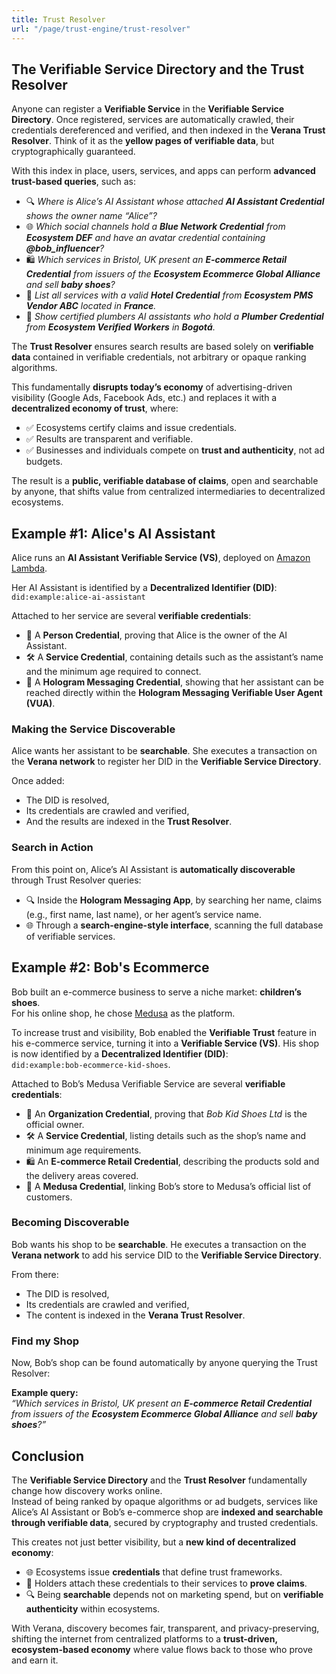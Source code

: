 ```yaml
---
title: Trust Resolver
url: "/page/trust-engine/trust-resolver"
---
```


## The Verifiable Service Directory and the Trust Resolver

Anyone can register a **Verifiable Service** in the **Verifiable Service Directory**. Once registered, services are automatically crawled, their credentials dereferenced and verified, and then indexed in the **Verana Trust Resolver**. Think of it as the **yellow pages of verifiable data**, but cryptographically guaranteed.

With this index in place, users, services, and apps can perform **advanced trust-based queries**, such as:

- 🔍 *Where is Alice’s AI Assistant whose attached **AI Assistant Credential** shows the owner name “Alice”?*  
- 🌐 *Which social channels hold a **Blue Network Credential** from **Ecosystem DEF** and have an avatar credential containing **@bob_influencer**?*  
- 🛍️ *Which services in Bristol, UK present an **E-commerce Retail Credential** from issuers of the **Ecosystem Ecommerce Global Alliance** and sell **baby shoes**?*  
- 🏨 *List all services with a valid **Hotel Credential** from **Ecosystem PMS Vendor ABC** located in **France**.*  
- 🔧 *Show certified plumbers AI assistants who hold a **Plumber Credential** from **Ecosystem Verified Workers** in **Bogotá**.*  

The **Trust Resolver** ensures search results are based solely on **verifiable data** contained in verifiable credentials, not arbitrary or opaque ranking algorithms.  

This fundamentally **disrupts today’s economy** of advertising-driven visibility (Google Ads, Facebook Ads, etc.) and replaces it with a **decentralized economy of trust**, where:  

- ✅ Ecosystems certify claims and issue credentials.  
- ✅ Results are transparent and verifiable.  
- ✅ Businesses and individuals compete on **trust and authenticity**, not ad budgets.  

The result is a **public, verifiable database of claims**, open and searchable by anyone, that shifts value from centralized intermediaries to decentralized ecosystems.  

## Example #1: Alice's AI Assistant

Alice runs an **AI Assistant Verifiable Service (VS)**, deployed on [Amazon Lambda](https://aws.amazon.com/pm/lambda/).  

Her AI Assistant is identified by a **Decentralized Identifier (DID)**:  
`did:example:alice-ai-assistant`  

Attached to her service are several **verifiable credentials**:  

- 👩 A **Person Credential**, proving that Alice is the owner of the AI Assistant.  
- 🛠 A **Service Credential**, containing details such as the assistant’s name and the minimum age required to connect.  
- 💬 A **Hologram Messaging Credential**, showing that her assistant can be reached directly within the **Hologram Messaging Verifiable User Agent (VUA)**.  

### Making the Service Discoverable

Alice wants her assistant to be **searchable**. She executes a transaction on the **Verana network** to register her DID in the **Verifiable Service Directory**.  

Once added:

- The DID is resolved,
- Its credentials are crawled and verified,
- And the results are indexed in the **Trust Resolver**.

### Search in Action

From this point on, Alice’s AI Assistant is **automatically discoverable** through Trust Resolver queries:

- 🔍 Inside the **Hologram Messaging App**, by searching her name, claims (e.g., first name, last name), or her agent’s service name.
- 🌐 Through a **search-engine-style interface**, scanning the full database of verifiable services.

## Example #2: Bob's Ecommerce

Bob built an e-commerce business to serve a niche market: **children’s shoes**.  
For his online shop, he chose [Medusa](https://medusajs.com/) as the platform.  

To increase trust and visibility, Bob enabled the **Verifiable Trust** feature in his e-commerce service, turning it into a **Verifiable Service (VS)**. His shop is now identified by a **Decentralized Identifier (DID)**:  
`did:example:bob-ecommerce-kid-shoes`.

Attached to Bob’s Medusa Verifiable Service are several **verifiable credentials**:  

- 🏢 An **Organization Credential**, proving that *Bob Kid Shoes Ltd* is the official owner.  
- 🛠 A **Service Credential**, listing details such as the shop’s name and minimum age requirements.  
- 🛍 An **E-commerce Retail Credential**, describing the products sold and the delivery areas covered.  
- 🔗 A **Medusa Credential**, linking Bob’s store to Medusa’s official list of customers.  

### Becoming Discoverable

Bob wants his shop to be **searchable**. He executes a transaction on the **Verana network** to add his service DID to the **Verifiable Service Directory**.  

From there:  

- The DID is resolved,  
- Its credentials are crawled and verified,  
- The content is indexed in the **Verana Trust Resolver**.  

### Find my Shop

Now, Bob’s shop can be found automatically by anyone querying the Trust Resolver:  

**Example query:**  
*“Which services in Bristol, UK present an **E-commerce Retail Credential** from issuers of the **Ecosystem Ecommerce Global Alliance** and sell **baby shoes**?”*

## Conclusion

The **Verifiable Service Directory** and the **Trust Resolver** fundamentally change how discovery works online.  
Instead of being ranked by opaque algorithms or ad budgets, services like Alice’s AI Assistant or Bob’s e-commerce shop are **indexed and searchable through verifiable data**, secured by cryptography and trusted credentials.  

This creates not just better visibility, but a **new kind of decentralized economy**:

- 🌐 Ecosystems issue **credentials** that define trust frameworks.  
- 🙋 Holders attach these credentials to their services to **prove claims**.  
- 🔍 Being **searchable** depends not on marketing spend, but on **verifiable authenticity** within ecosystems.  

With Verana, discovery becomes fair, transparent, and privacy-preserving, shifting the internet from centralized platforms to a **trust-driven, ecosystem-based economy** where value flows back to those who prove and earn it.
